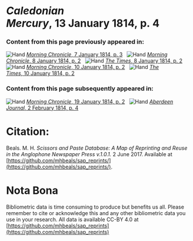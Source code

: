 # *Caledonian Mercury*, 13 January 1814, p. 4  
  
### Content from this page previously appeared in:  
![Hand](http://scissorsandpaste.net/wp-content/uploads/2017/06/smallhandpointer.png) [*Morning Chronicle*, 7 January 1814, p. 3](https://mhbeals.github.io/sap_html/Morning-Chronicle/Morning-Chronicle-7-January-1814-p-3)  
![Hand](http://scissorsandpaste.net/wp-content/uploads/2017/06/smallhandpointer.png) [*Morning Chronicle*, 8 January 1814, p. 2](https://mhbeals.github.io/sap_html/Morning-Chronicle/Morning-Chronicle-8-January-1814-p-2)  
![Hand](http://scissorsandpaste.net/wp-content/uploads/2017/06/smallhandpointer.png) [*The Times*, 8 January 1814, p. 2](https://mhbeals.github.io/sap_html/The-Times/The-Times-8-January-1814-p-2)  
![Hand](http://scissorsandpaste.net/wp-content/uploads/2017/06/smallhandpointer.png) [*Morning Chronicle*, 10 January 1814, p. 2](https://mhbeals.github.io/sap_html/Morning-Chronicle/Morning-Chronicle-10-January-1814-p-2)  
![Hand](http://scissorsandpaste.net/wp-content/uploads/2017/06/smallhandpointer.png) [*The Times*, 10 January 1814, p. 2](https://mhbeals.github.io/sap_html/The-Times/The-Times-10-January-1814-p-2)  
  
### Content from this page subsequently appeared in:  
![Hand](http://scissorsandpaste.net/wp-content/uploads/2017/06/smallhandpointer.png) [*Morning Chronicle*, 19 January 1814, p. 2](https://mhbeals.github.io/sap_html/Morning-Chronicle/Morning-Chronicle-19-January-1814-p-2)  
![Hand](http://scissorsandpaste.net/wp-content/uploads/2017/06/smallhandpointer.png) [*Aberdeen Journal*, 2 February 1814, p. 4](https://mhbeals.github.io/sap_html/Aberdeen-Journal/Aberdeen-Journal-2-February-1814-p-4)  


# Citation: 

Beals. M. H. *Scissors and Paste Database: A Map of Reprinting and Reuse in the Anglophone Newspaper Press v.1.0.1.* 2 June 2017. Available at [https://github.com/mhbeals/sap_reprints/](https://github.com/mhbeals/sap_reprints/). 

# Nota Bona

Bibliometric data is time consuming to produce but benefits us all. Please remember to cite or acknowledge this and any other bibliometric data you use in your research. All data is available CC-BY 4.0 at [https://github.com/mhbeals/sap_reprints](https://github.com/mhbeals/sap_reprints)